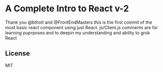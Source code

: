 # A Complete Intro to React v-2
Thank you @btholt and @FrontEndMasters
this is the first commit of the most basic react component using just React.
js/Client.js
comments are for learning puprposes and to deepin my understanding and ability to grok React 

## License

MIT

[gh-page]: http://btholt.github.io/complete-intro-to-react/
